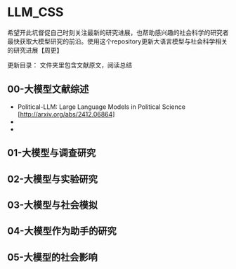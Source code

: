 # LLM_CSS
希望开此坑督促自己时刻关注最新的研究进展，也帮助感兴趣的社会科学的研究者最快获取大模型研究的前沿。使用这个repository更新大语言模型与社会科学相关的研究进展【周更】

更新目录：
文件夹里包含文献原文，阅读总结
## 00-大模型文献综述
- Political-LLM: Large Language Models in Political Science [http://arxiv.org/abs/2412.06864]
- 
- 
## 01-大模型与调查研究
## 02-大模型与实验研究
## 03-大模型与社会模拟
## 04-大模型作为助手的研究
## 05-大模型的社会影响
